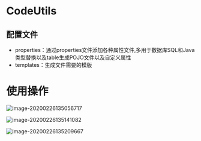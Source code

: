 # CodeUtils

## 配置文件

* properties：通过properties文件添加各种属性文件,多用于数据库SQL和Java类型替换以及table生成POJO文件以及自定义属性
* templates：生成文件需要的模版

# 使用操作

![image-20200226135056717](C:\Users\Administrator\AppData\Roaming\Typora\typora-user-images\image-20200226135056717.png)



![image-20200226135141082](C:\Users\Administrator\AppData\Roaming\Typora\typora-user-images\image-20200226135141082.png)

![image-20200226135209667](C:\Users\Administrator\AppData\Roaming\Typora\typora-user-images\image-20200226135209667.png)